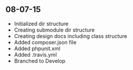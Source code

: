 08-07-15
----
- Initialized dir structure
- Creating submodule dir structure
- Creating design docs including class structure
- Added composer.json file
- Added phpunit.xml
- Added .travis.yml
- Branched to Develop
